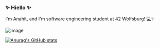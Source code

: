 ### ✨ Hiello ✨

I'm Anahit, and I'm software engineering student at 42 Wolfsburg! 💻✨

![image](https://user-images.githubusercontent.com/89840461/158849118-ad3a3edd-4209-4f6b-851b-30d28007b94c.png)

[![Anurag's GitHub stats](https://github-readme-stats.vercel.app/api?username=ankasamanyan&show_icons=true&theme=github_dark)](https://github.com/anuraghazra/github-readme-stats)

<!-- [![akasaman's 42 stats](https://badge42.herokuapp.com/api/stats/akasaman?cursus=42cursus)](https://github.com/JaeSeoKim/badge42) -->
<!-- ![](https://media3.giphy.com/media/WoD6JZnwap6s8/giphy.gif?cid=ecf05e47gqg0pa91ubhoggvuojn6tt9ft3fvs57r828s7j0d&rid=giphy.gif&ct=g) -->
<!--
**ankasamanyan/ankasamanyan** is a ✨ _special_ ✨ repository because its `README.md` (this file) appears on your GitHub profile.

Here are some ideas to get you started:

- 🔭 I’m currently working on ...
- 🌱 I’m currently learning ...
- 👯 I’m looking to collaborate on ...
- 🤔 I’m looking for help with ...
- 💬 Ask me about ...
- 📫 How to reach me: ...
- 😄 Pronouns: ...
- ⚡ Fun fact: ...
-->
